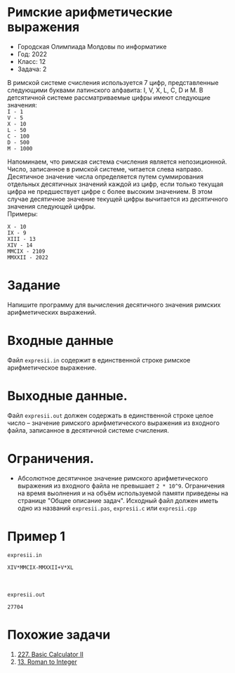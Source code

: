 # Римские арифметические выражения
* Городская Олимпиада Молдовы по информатике
* Год: 2022
* Класс: 12
* Задача: 2

В римской системе счисления используется 7 цифр, представленные следующими буквами латинского алфавита: I, V, X, L, C, D и M. В детсятичной системе рассматриваемые цифры имеют следующие значения:\
`I - 1`\
`V - 5`\
`X - 10`\
`L - 50`\
`C - 100`\
`D - 500`\
`M - 1000`

Напоминаем, что римская система счисления является непозиционной. Число, записанное в римской системе, читается слева направо. Десятичное значение числа определяется путем суммирования отдельных десятичных значений каждой из цифр, если только текущая цифра не предшествует цифре с более высоким значением. В этом случае десятичное значение текущей цифры вычитается из десятичного значения следующей цифры.\
Примеры:

`X - 10`\
`IX - 9`\
`XIII - 13`\
`XIV - 14`\
`MMCIX - 2109`\
`MMXXII - 2022`


# Задание 
Напишите программу для вычисления десятичного значения римских арифметических выражений.

# Входные данные
Файл `expresii.in` содержит в единственной строке римское арифметическое выражение. 

# Выходные данные. 
Файл `expresii.out` должен содержать в единственной строке целое число – значение римского арифметического выражения из входного файла, записанное в десятичной системе счисления.

# Ограничения.
* Абсолютное десятичное значение римского арифметического выражения из входного файла не превышает `2 * 10^9`. Ограничения на время выолнения и на объём используемой памяти приведены на странице "Общее описание задач". 
Исходный файл должен иметь одно из названий `expresii.pas`, `expresii.c` или `expresii.cpp`

# Пример 1
`expresii.in`
```
XIV*MMCIX-MMXXII+V*XL
```
\
\
`expresii.out`
```
27704
```

# Похожие задачи
1. [227. Basic Calculator II](https://leetcode.com/problems/basic-calculator-ii/)
2. [13. Roman to Integer]([https://leetcode.com/problems/roman-to-integer/)
